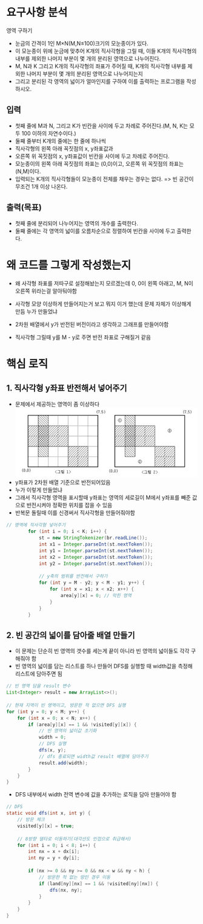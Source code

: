 # 요구사항 분석
영역 구하기

- 눈금의 간격이 1인 M×N(M,N≤100)크기의 모눈종이가 있다.
- 이 모눈종이 위에 눈금에 맞추어 K개의 직사각형을 그릴 때, 이들 K개의 직사각형의 내부를 제외한 나머지 부분이 몇 개의 분리된 영역으로 나누어진다.
- M, N과 K 그리고 K개의 직사각형의 좌표가 주어질 때, K개의 직사각형 내부를 제외한 나머지 부분이 몇 개의 분리된 영역으로 나누어지는지
- 그리고 분리된 각 영역의 넓이가 얼마인지를 구하여 이를 출력하는 프로그램을 작성하시오.

## 입력
- 첫째 줄에 M과 N, 그리고 K가 빈칸을 사이에 두고 차례로 주어진다.(M, N, K는 모두 100 이하의 자연수이다.)
- 둘째 줄부터 K개의 줄에는 한 줄에 하나씩
- 직사각형의 왼쪽 아래 꼭짓점의 x, y좌표값과
- 오른쪽 위 꼭짓점의 x, y좌표값이 빈칸을 사이에 두고 차례로 주어진다.
- 모눈종이의 왼쪽 아래 꼭짓점의 좌표는 (0,0)이고, 오른쪽 위 꼭짓점의 좌표는(N,M)이다.
- 입력되는 K개의 직사각형들이 모눈종이 전체를 채우는 경우는 없다. => 빈 공간이 무조건 1개 이상 나온다.

## 출력(목표)
- 첫째 줄에 분리되어 나누어지는 영역의 개수를 출력한다. 
- 둘째 줄에는 각 영역의 넓이를 오름차순으로 정렬하여 빈칸을 사이에 두고 출력한다.

# 왜 코드를 그렇게 작성했는지
- 왜 사각형 좌표를 저따구로 설정해놨는지 모르겠는데 0, 0이 왼쪽 아래고, M, N이 오른쪽 위라는걸 알아둬야함
- 사각형 모양 이상하게 만들어지는거 보고 뭐지 이거 했는데 문제 자체가 이상해게 만듬 누가 만들었냐

- 2차원 배열에서 y가 반전된 버전이라고 생각하고 그래프를 만들어야함
- 직사각형 그릴때 y를 M - y로 주면 반전 좌표로 구해질거 같음

# 핵심 로직
## 1. 직사각형 y좌표 반전해서 넣어주기
- 문제에서 제공하는 영역이 좀 이상하다
![img.png](img.png)
- y좌표가 2차원 배열 기준으로 반전되어있음
- 누가 이렇게 만들었냐
- 그래서 직사각형 영역을 표시할때 y좌표는 영역의 세로길이 M에서 y좌표를 빼준 값으로 반전시켜야 정확한 위치를 잡을 수 있음
- 반복문 돌릴때 이를 신경써서 직사각형을 만들어줘야함
```java
// 영역에 직사각형 넣어주기
        for (int i = 0; i < K; i++) {
            st = new StringTokenizer(br.readLine());
            int x1 = Integer.parseInt(st.nextToken());
            int y1 = Integer.parseInt(st.nextToken());
            int x2 = Integer.parseInt(st.nextToken());
            int y2 = Integer.parseInt(st.nextToken());

            // y축의 범위를 반전해서 구하기
            for (int y = M - y2; y < M - y1; y++) {
                for (int x = x1; x < x2; x++) {
                    area[y][x] = 0; // 막힌 영역
                }
            }
        }
```
## 2. 빈 공간의 넓이를 담아줄 배열 만들기
- 이 문제는 단순히 빈 영역의 갯수를 세는게 끝이 아니라 빈 영역의 넓이들도 각각 구해줘야 함
- 빈 영역의 넓이를 담는 리스트를 하나 만들어 DFS를 실행할 때 width값을 측정해 리스트에 담아주면 됨
```java
// 빈 영역 담을 result 변수
List<Integer> result = new ArrayList<>();

// 현재 지역이 빈 영역이고, 방문한 적 없으면 DFS 실행
for (int y = 0; y < M; y++) {
    for (int x = 0; x < N; x++) {
        if (area[y][x] == 1 && !visited[y][x]) {
            // 빈 영역의 넓이값 초기화
            width = 0;
            // DFS 실행
            dfs(x, y);
            // dfs 종료되면 width값 result 배열에 담아주기
            result.add(width);
        }
    }
}
```
- DFS 내부에서 width 전역 변수에 값을 추가하는 로직을 담아 만들어야 함
```java
// DFS
static void dfs(int x, int y) {
    // 방문 체크
    visited[y][x] = true;

    // 8방향 델타로 이동하기(대각선도 인접으로 취급해서)
    for (int i = 0; i < 8; i++) {
        int nx = x + dx[i];
        int ny = y + dy[i];

        if (nx >= 0 && ny >= 0 && nx < w && ny < h) {
            // 방문한 적 없는 땅인 경우 이동
            if (land[ny][nx] == 1 && !visited[ny][nx]) {
                dfs(nx, ny);
            }
        }
    }
}
```


